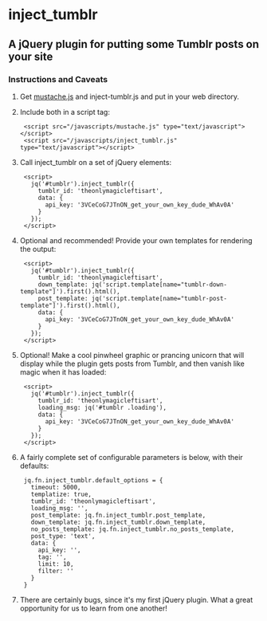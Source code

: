 # inject_tumblr

## A jQuery plugin for putting some Tumblr posts on your site

### Instructions and Caveats

1. Get [mustache.js](https://github.com/janl/mustache.js) and inject-tumblr.js and put in your web directory.
1. Include both in a script tag:

        <script src="/javascripts/mustache.js" type="text/javascript"></script>
        <script src="/javascripts/inject_tumblr.js" type="text/javascript"></script>

1. Call inject_tumblr on a set of jQuery elements:

        <script>
          jq('#tumblr').inject_tumblr({
            tumblr_id: 'theonlymagicleftisart',
            data: {
              api_key: '3VCeCoG7JTnON_get_your_own_key_dude_WhAv0A'
            }
          });
        </script>

1. Optional and recommended! Provide your own templates for rendering the output:

        <script>
          jq('#tumblr').inject_tumblr({
            tumblr_id: 'theonlymagicleftisart',
            down_template: jq('script.template[name="tumblr-down-template"]').first().html(),
            post_template: jq('script.template[name="tumblr-post-template"]').first().html(),
            data: {
              api_key: '3VCeCoG7JTnON_get_your_own_key_dude_WhAv0A'
            }
          });
        </script>

1. Optional! Make a cool pinwheel graphic or prancing unicorn that will display while the plugin gets posts from Tumblr, and then vanish like magic when it has loaded:

        <script>
          jq('#tumblr').inject_tumblr({
            tumblr_id: 'theonlymagicleftisart',
            loading_msg: jq('#tumblr .loading'),
            data: {
              api_key: '3VCeCoG7JTnON_get_your_own_key_dude_WhAv0A'
            }
          });
        </script>

1. A fairly complete set of configurable parameters is below, with their defaults:

        jq.fn.inject_tumblr.default_options = {
          timeout: 5000,
          templatize: true,
          tumblr_id: 'theonlymagicleftisart',
          loading_msg: '',
          post_template: jq.fn.inject_tumblr.post_template,
          down_template: jq.fn.inject_tumblr.down_template,
          no_posts_template: jq.fn.inject_tumblr.no_posts_template,
          post_type: 'text',
          data: {
            api_key: '',
            tag: '',
            limit: 10,
            filter: ''
          }
        }

1. There are certainly bugs, since it's my first jQuery plugin. What a great opportunity for us to learn from one another!
